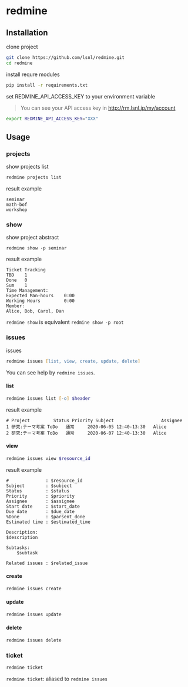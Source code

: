 # redmine

## Installation

clone project

```zsh
git clone https://github.com/lsnl/redmine.git
cd redmine
```

install requre modules

```zsh
pip install -r requirements.txt
```

set REDMINE_API_ACCESS_KEY to your environment variable

> You can see your API access key in http://rm.lsnl.jp/my/account

```zsh
export REDMINE_API_ACCESS_KEY="XXX"
```

## Usage

### projects

show projects list

```zsh
redmine projects list
```

result example

```
seminar
math-bof
workshop
```

### show

show project abstract

```
redmine show -p seminar
```

result example

```
Ticket Tracking
TBD    1
Done   0
Sum    1
Time Management:
Expected Man-hours    0:00
Working Hours         0:00
Member:
Alice, Bob, Carol, Dan
```

`redmine show` is equivalent `redmine show -p root`

### issues

issues

```zsh
redmine issues [list, view, create, update, delete]
```

You can see help by `redmine issues`.

#### list

```zsh
redmine issues list [-o] $header
```

result example

```
# Project         Status Priority Subject                  Assignee
1 研究:テーマ考案 ToDo   通常     2020-06-05 12:40-13:30   Alice
2 研究:テーマ考案 ToDo   通常     2020-06-07 12:40-13:30   Alice
```

#### view

```zsh
redmine issues view $resource_id
```

result example

```
#              : $resource_id
Subject        : $subject
Status         : $status
Priority       : $priority
Assignee       : $assignee
Start date     : $start_date
Due date       : $due_date
%Done          : $parsent_done
Estimated time : $estimated_time

Description:
$description

Subtasks:
    $subtask

Related issues : $related_issue
```

#### create

```zsh
redmine issues create
```

#### update

```zsh
redmine issues update
```

#### delete

```zsh
redmine issues delete
```

### ticket

```zsh
redmine ticket
```

`redmine ticket`: aliased to `redmine issues`
